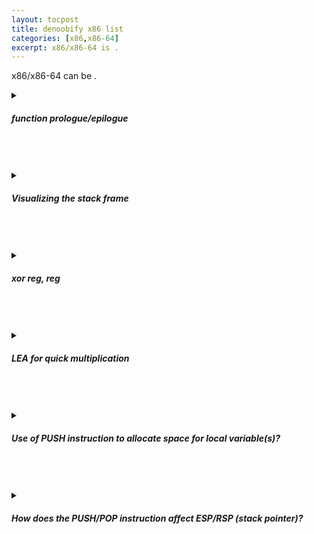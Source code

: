 ```yaml
---
layout: tocpost
title: denoobify x86 list
categories: [x86,x86-64]
excerpt: x86/x86-64 is .
---
```


<div class = "myWay">
    <p>
        x86/x86-64 can be .
    </p>
</div>

<details> 
    <summary> 
<h5> function prologue/epilogue </h5>
    </summary>
    <p>The function<a href=" .com">prologue prepares the stack for use by adjusting the appropriate registers as needed. </a> </p>
      <p> chek </p>
</details>
<br>
<br>
<br>


<details> 
    <summary> 
<h5> Visualizing the stack frame </h5>
    </summary>
    <p> The instructions are shown below (a specific portion from <code>sub_4010C0()</code>): <br>
    <img src="https://user-images.githubusercontent.com/86342821/142604889-85d5309e-7e98-4015-a365-612ea453fb04.png"> <br> <br>
          suppose our function's stack frame looks something like this, where EBP is x bytes away from ESP, as it's the base/start of that function's code. <br> 
<img src="https://user-images.githubusercontent.com/86342821/142606289-1b4d98d9-7d54-4c73-bab4-c16d56cec77b.png">
          After <code>add esp, 8</code> is executed, we have: <br>
<img src="https://user-images.githubusercontent.com/86342821/142606824-aa0a1d6b-5610-44a4-83e5-747c80309694.png"> <br> <br>
          then, there are two <code> push 0 </code>  <br>
        <img src="https://user-images.githubusercontent.com/86342821/142607146-ec614358-ab2e-40ab-b5b2-7354cabb292d.png"> <br>
         <img src="https://user-images.githubusercontent.com/86342821/142607543-a2038cdc-4511-4d2b-b838-a57561087e45.png"> <br> <br>
          The next instruction is: <code> mov ecx, [ebp+lpBuffer]</code>, which moves the contents of lpBuffer into ecx. Then <code> push ecx </code> is executed, resulting in: <br>
          <img src="https://user-images.githubusercontent.com/86342821/142612408-782a4c45-fa5e-4647-b9dd-7f4d9fc8c73a.png"> <br></p>
      <p> </p>
</details>
<br>
<br>
<br>

<details> 
    <summary> 
<h5> xor reg, reg </h5>
    </summary>
    <p>The function<a href=" .com">prologue prepares the stack for use by adjusting the appropriate registers as needed. </a> </p>
      <p> chek </p>
</details>
<br>
<br>
<br>


<details> 
    <summary> 
<h5> LEA for quick multiplication </h5>
    </summary>
    <p>The function<a href=" .com">prologue prepares the stack for use by adjusting the appropriate registers as needed. </a> </p>
      <p> chek </p>
</details>
<br>
<br>
<br>


<details> 
    <summary> 
<h5> Use of PUSH instruction to allocate space for local variable(s)?  </h5>
    </summary>
    <p> In "normal" circumstances, if a register is PUSHed onto the stack, we can expect that it was done to either: save its current value so that it can be restored afterwards, or pass its contents along as an argument for a function. <br> </p>
      <p>However, there are instances in which the purpose of its usage might not be so obvious. Let's take a look at <a href="https://mibho.github.io/flarech2/">a function from my attempt of challenge 2 from 2021's Flareon8</a>. <br> </p>
</details>
<br>
<br>
<br>
  
  

    
    
  <details> 
    <summary> 
<h5> How does the PUSH/POP instruction affect ESP/RSP (stack pointer)? </h5>
  </summary>
      <p> do soon </p>
      <p> </p>
    </details>
    <br> 
    <br>
    <br>

